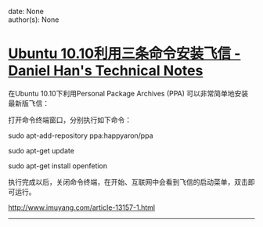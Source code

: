 
date: None  
author(s): None  

# [Ubuntu 10.10利用三条命令安装飞信 - Daniel Han's Technical Notes](https://sites.google.com/site/xiangyangsite/home/technical-tips/linux-unix/common-tips/openfetion_on_ubuntu)

在Ubuntu 10.10下利用Personal Package Archives (PPA) 可以非常简单地安装最新版飞信：

打开命令终端窗口，分别执行如下命令：

sudo apt-add-repository ppa:happyaron/ppa

sudo apt-get update

sudo apt-get install openfetion

执行完成以后，关闭命令终端，在开始、互联网中会看到飞信的启动菜单，双击即可运行。

<http://www.imuyang.com/article-13157-1.html>  
  
---

